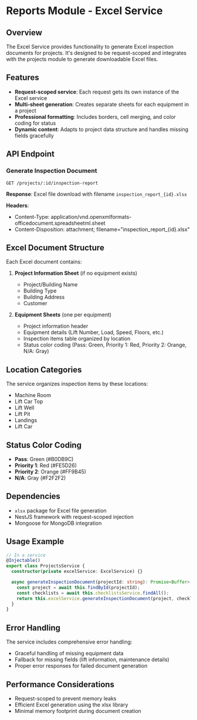 # Reports Module - Excel Service

## Overview

The Excel Service provides functionality to generate Excel inspection documents for projects. It's designed to be request-scoped and integrates with the projects module to generate downloadable Excel files.

## Features

- **Request-scoped service**: Each request gets its own instance of the Excel service
- **Multi-sheet generation**: Creates separate sheets for each equipment in a project
- **Professional formatting**: Includes borders, cell merging, and color coding for status
- **Dynamic content**: Adapts to project data structure and handles missing fields gracefully

## API Endpoint

### Generate Inspection Document

```
GET /projects/:id/inspection-report
```

**Response**: Excel file download with filename `inspection_report_{id}.xlsx`

**Headers**:
- Content-Type: application/vnd.openxmlformats-officedocument.spreadsheetml.sheet
- Content-Disposition: attachment; filename="inspection_report_{id}.xlsx"

## Excel Document Structure

Each Excel document contains:

1. **Project Information Sheet** (if no equipment exists)
   - Project/Building Name
   - Building Type
   - Building Address
   - Customer

2. **Equipment Sheets** (one per equipment)
   - Project information header
   - Equipment details (Lift Number, Load, Speed, Floors, etc.)
   - Inspection items table organized by location
   - Status color coding (Pass: Green, Priority 1: Red, Priority 2: Orange, N/A: Gray)

## Location Categories

The service organizes inspection items by these locations:
- Machine Room
- Lift Car Top
- Lift Well
- Lift Pit
- Landings
- Lift Car

## Status Color Coding

- **Pass**: Green (#B0DB9C)
- **Priority 1**: Red (#FE5D26)
- **Priority 2**: Orange (#FF9B45)
- **N/A**: Gray (#F2F2F2)

## Dependencies

- `xlsx` package for Excel file generation
- NestJS framework with request-scoped injection
- Mongoose for MongoDB integration

## Usage Example

```typescript
// In a service
@Injectable()
export class ProjectsService {
  constructor(private excelService: ExcelService) {}

  async generateInspectionDocument(projectId: string): Promise<Buffer> {
    const project = await this.findById(projectId);
    const checklists = await this.checklistsService.findAll();
    return this.excelService.generateInspectionDocument(project, checklists);
  }
}
```

## Error Handling

The service includes comprehensive error handling:
- Graceful handling of missing equipment data
- Fallback for missing fields (lift information, maintenance details)
- Proper error responses for failed document generation

## Performance Considerations

- Request-scoped to prevent memory leaks
- Efficient Excel generation using the xlsx library
- Minimal memory footprint during document creation
